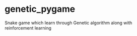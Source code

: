 # genetic_pygame
Snake game which learn through Genetic algorithm along with reinforcement learning
